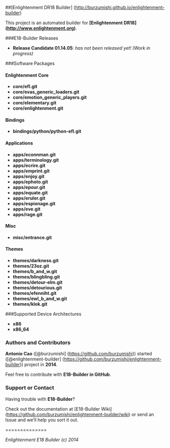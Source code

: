 ##[Enlightenment DR18 Builder] (http://burzumishi.github.io/enlightenment-builder)

This project is an automated builder for **[Enlightenment DR18] (http://www.enlightenment.org)**.


###E18-Builder Releases

 * **Release Candidate 01.14.05**: _has not been released yet! (Work in progress)_


###Software Packages

#### Enlightenment Core

- **core/efl.git**
- **core/evas_generic_loaders.git**
- **core/emotion_generic_players.git**
- **core/elementary.git**
- **core/enlightenment.git**

#### Bindings

- **bindings/python/python-efl.git**

#### Applications

- **apps/econnman.git**
- **apps/terminology.git**
- **apps/ecrire.git**
- **apps/emprint.git**
- **apps/enjoy.git**
- **apps/ephoto.git**
- **apps/epour.git**
- **apps/equate.git**
- **apps/eruler.git**
- **apps/espionage.git**
- **apps/eve.git**
- **apps/rage.git**

#### Misc

- **misc/entrance.git**

#### Themes

- **themes/darkness.git**
- **themes/23oz.git**
- **themes/b_and_w.git**
- **themes/blingbling.git**
- **themes/detour-elm.git**
- **themes/detourious.git**
- **themes/efenniht.git**
- **themes/ewl_b_and_w.git**
- **themes/klok.git**


###Supported Device Architectures

 - **x86**
 - **x86_64**


### Authors and Contributors

**Antonio Cao** ([@burzumishi] (https://github.com/burzumishi)) started ([@enlightenment-builder] (https://github.com/burzumishi/enlightenment-builder)) project in **2014**.

Feel free to contribute with **E18-Builder in GitHub**.


### Support or Contact

Having trouble with **E18-Builder**?

Check out the documentation at [E18-Builder Wiki] (https://github.com/burzumishi/enlightenment-builder/wiki) or send an Issue and we’ll help you sort it out.

==============

_Enlightenment E18 Builder (c) 2014_
